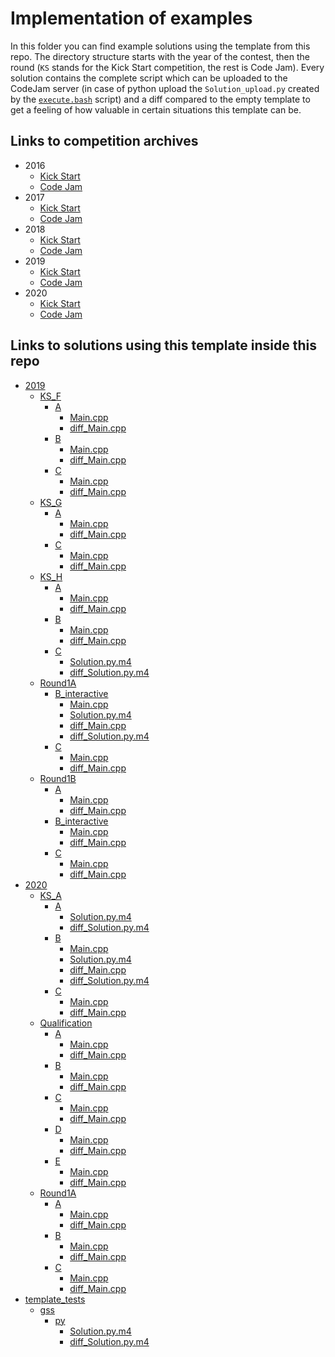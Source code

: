 # Implementation of examples
In this folder you can find example solutions using the template from this repo.
The directory structure starts with the year of the contest, then the round
(`KS` stands for the Kick Start competition, the rest is Code Jam).
Every solution contains the complete script which can be uploaded to the
CodeJam server (in case of python upload the `Solution_upload.py` created
by the [`execute.bash`](/CodeJam/execute.bash#L5) script) and a diff compared to the empty template
to get a feeling of how valuable in certain situations this template can be.

## Links to competition archives
- 2016
  - [Kick Start](https://codingcompetitions.withgoogle.com/kickstart/archive/2016)
  - [Code Jam](https://codingcompetitions.withgoogle.com/codejam/archive/2016)
- 2017
  - [Kick Start](https://codingcompetitions.withgoogle.com/kickstart/archive/2017)
  - [Code Jam](https://codingcompetitions.withgoogle.com/codejam/archive/2017)
- 2018
  - [Kick Start](https://codingcompetitions.withgoogle.com/kickstart/archive/2018)
  - [Code Jam](https://codingcompetitions.withgoogle.com/codejam/archive/2018)
- 2019
  - [Kick Start](https://codingcompetitions.withgoogle.com/kickstart/archive/2019)
  - [Code Jam](https://codingcompetitions.withgoogle.com/codejam/archive/2019)
- 2020
  - [Kick Start](https://codingcompetitions.withgoogle.com/kickstart/archive/2020)
  - [Code Jam](https://codingcompetitions.withgoogle.com/codejam/archive/2020)

## Links to solutions using this template inside this repo

* [2019](./2019)
  * [KS_F](./2019/KS_F)
    * [A](./2019/KS_F/A)
      * [Main.cpp](./2019/KS_F/A/Main.cpp)
      * [diff_Main.cpp](./2019/KS_F/A/diff_Main.cpp)
    * [B](./2019/KS_F/B)
      * [Main.cpp](./2019/KS_F/B/Main.cpp)
      * [diff_Main.cpp](./2019/KS_F/B/diff_Main.cpp)
    * [C](./2019/KS_F/C)
      * [Main.cpp](./2019/KS_F/C/Main.cpp)
      * [diff_Main.cpp](./2019/KS_F/C/diff_Main.cpp)
  * [KS_G](./2019/KS_G)
    * [A](./2019/KS_G/A)
      * [Main.cpp](./2019/KS_G/A/Main.cpp)
      * [diff_Main.cpp](./2019/KS_G/A/diff_Main.cpp)
    * [C](./2019/KS_G/C)
      * [Main.cpp](./2019/KS_G/C/Main.cpp)
      * [diff_Main.cpp](./2019/KS_G/C/diff_Main.cpp)
  * [KS_H](./2019/KS_H)
    * [A](./2019/KS_H/A)
      * [Main.cpp](./2019/KS_H/A/Main.cpp)
      * [diff_Main.cpp](./2019/KS_H/A/diff_Main.cpp)
    * [B](./2019/KS_H/B)
      * [Main.cpp](./2019/KS_H/B/Main.cpp)
      * [diff_Main.cpp](./2019/KS_H/B/diff_Main.cpp)
    * [C](./2019/KS_H/C)
      * [Solution.py.m4](./2019/KS_H/C/Solution.py.m4)
      * [diff_Solution.py.m4](./2019/KS_H/C/diff_Solution.py.m4)
  * [Round1A](./2019/Round1A)
    * [B_interactive](./2019/Round1A/B_interactive)
      * [Main.cpp](./2019/Round1A/B_interactive/Main.cpp)
      * [Solution.py.m4](./2019/Round1A/B_interactive/Solution.py.m4)
      * [diff_Main.cpp](./2019/Round1A/B_interactive/diff_Main.cpp)
      * [diff_Solution.py.m4](./2019/Round1A/B_interactive/diff_Solution.py.m4)
    * [C](./2019/Round1A/C)
      * [Main.cpp](./2019/Round1A/C/Main.cpp)
      * [diff_Main.cpp](./2019/Round1A/C/diff_Main.cpp)
  * [Round1B](./2019/Round1B)
    * [A](./2019/Round1B/A)
      * [Main.cpp](./2019/Round1B/A/Main.cpp)
      * [diff_Main.cpp](./2019/Round1B/A/diff_Main.cpp)
    * [B_interactive](./2019/Round1B/B_interactive)
      * [Main.cpp](./2019/Round1B/B_interactive/Main.cpp)
      * [diff_Main.cpp](./2019/Round1B/B_interactive/diff_Main.cpp)
    * [C](./2019/Round1B/C)
      * [Main.cpp](./2019/Round1B/C/Main.cpp)
      * [diff_Main.cpp](./2019/Round1B/C/diff_Main.cpp)
* [2020](./2020)
  * [KS_A](./2020/KS_A)
    * [A](./2020/KS_A/A)
      * [Solution.py.m4](./2020/KS_A/A/Solution.py.m4)
      * [diff_Solution.py.m4](./2020/KS_A/A/diff_Solution.py.m4)
    * [B](./2020/KS_A/B)
      * [Main.cpp](./2020/KS_A/B/Main.cpp)
      * [Solution.py.m4](./2020/KS_A/B/Solution.py.m4)
      * [diff_Main.cpp](./2020/KS_A/B/diff_Main.cpp)
      * [diff_Solution.py.m4](./2020/KS_A/B/diff_Solution.py.m4)
    * [C](./2020/KS_A/C)
      * [Main.cpp](./2020/KS_A/C/Main.cpp)
      * [diff_Main.cpp](./2020/KS_A/C/diff_Main.cpp)
  * [Qualification](./2020/Qualification)
    * [A](./2020/Qualification/A)
      * [Main.cpp](./2020/Qualification/A/Main.cpp)
      * [diff_Main.cpp](./2020/Qualification/A/diff_Main.cpp)
    * [B](./2020/Qualification/B)
      * [Main.cpp](./2020/Qualification/B/Main.cpp)
      * [diff_Main.cpp](./2020/Qualification/B/diff_Main.cpp)
    * [C](./2020/Qualification/C)
      * [Main.cpp](./2020/Qualification/C/Main.cpp)
      * [diff_Main.cpp](./2020/Qualification/C/diff_Main.cpp)
    * [D](./2020/Qualification/D)
      * [Main.cpp](./2020/Qualification/D/Main.cpp)
      * [diff_Main.cpp](./2020/Qualification/D/diff_Main.cpp)
    * [E](./2020/Qualification/E)
      * [Main.cpp](./2020/Qualification/E/Main.cpp)
      * [diff_Main.cpp](./2020/Qualification/E/diff_Main.cpp)
  * [Round1A](./2020/Round1A)
    * [A](./2020/Round1A/A)
      * [Main.cpp](./2020/Round1A/A/Main.cpp)
      * [diff_Main.cpp](./2020/Round1A/A/diff_Main.cpp)
    * [B](./2020/Round1A/B)
      * [Main.cpp](./2020/Round1A/B/Main.cpp)
      * [diff_Main.cpp](./2020/Round1A/B/diff_Main.cpp)
    * [C](./2020/Round1A/C)
      * [Main.cpp](./2020/Round1A/C/Main.cpp)
      * [diff_Main.cpp](./2020/Round1A/C/diff_Main.cpp)
* [template_tests](./template_tests)
  * [gss](./template_tests/gss)
    * [py](./template_tests/gss/py)
      * [Solution.py.m4](./template_tests/gss/py/Solution.py.m4)
      * [diff_Solution.py.m4](./template_tests/gss/py/diff_Solution.py.m4)
